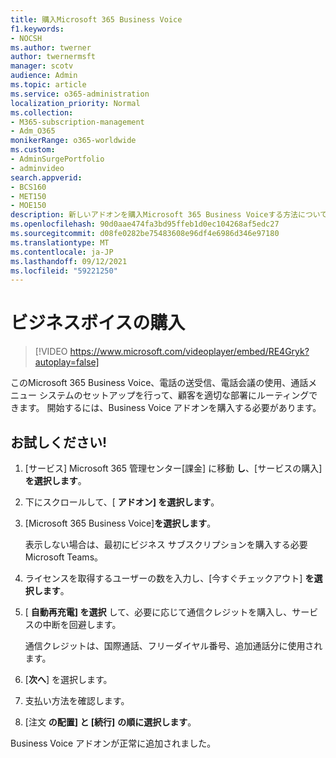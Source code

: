 ```yaml
---
title: 購入Microsoft 365 Business Voice
f1.keywords:
- NOCSH
ms.author: twerner
author: twernermsft
manager: scotv
audience: Admin
ms.topic: article
ms.service: o365-administration
localization_priority: Normal
ms.collection:
- M365-subscription-management
- Adm_O365
monikerRange: o365-worldwide
ms.custom:
- AdminSurgePortfolio
- adminvideo
search.appverid:
- BCS160
- MET150
- MOE150
description: 新しいアドオンを購入Microsoft 365 Business Voiceする方法について学習します。
ms.openlocfilehash: 90d0aae474fa3bd95ffeb1d0ec104268af5edc27
ms.sourcegitcommit: d08fe0282be75483608e96df4e6986d346e97180
ms.translationtype: MT
ms.contentlocale: ja-JP
ms.lasthandoff: 09/12/2021
ms.locfileid: "59221250"
---
```

# <a name="buy-business-voice"></a>ビジネスボイスの購入

> [!VIDEO https://www.microsoft.com/videoplayer/embed/RE4Gryk?autoplay=false]

このMicrosoft 365 Business Voice、電話の送受信、電話会議の使用、通話メニュー システムのセットアップを行って、顧客を適切な部署にルーティングできます。 開始するには、Business Voice アドオンを購入する必要があります。

## <a name="try-it"></a>お試しください!

1. [サービス] Microsoft 365 管理センター[課金] に移動 **し**、[サービスの購入]**を選択します**。
1. 下にスクロールして、[ **アドオン] を選択します**。 
1. [Microsoft 365 Business Voice]**を選択します**。

    表示しない場合は、最初にビジネス サブスクリプションを購入する必要Microsoft Teams。
1. ライセンスを取得するユーザーの数を入力し、[今すぐチェックアウト] **を選択します**。
1. [ **自動再充電] を選択** して、必要に応じて通信クレジットを購入し、サービスの中断を回避します。

    通信クレジットは、国際通話、フリーダイヤル番号、追加通話分に使用されます。
1. [**次へ**] を選択します。
1. 支払い方法を確認します。
1. [注文 **の配置] と [続行]** **の順に選択します**。

Business Voice アドオンが正常に追加されました。